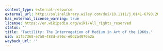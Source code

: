 ```yaml
---
content_type: external-resource
external_url: http://onlinelibrary.wiley.com/doi/10.1111/j.0141-6790.2004.02702004.x/abstract
has_external_license_warning: true
license: https://en.wikipedia.org/wiki/All_rights_reserved
status: ''
title: 'Tactility: The Interrogation of Medium in Art of the 1960s.'
uid: a1f57368-e7a8-488d-a96c-e0d2a4070a2a
wayback_url: ''
---
```

